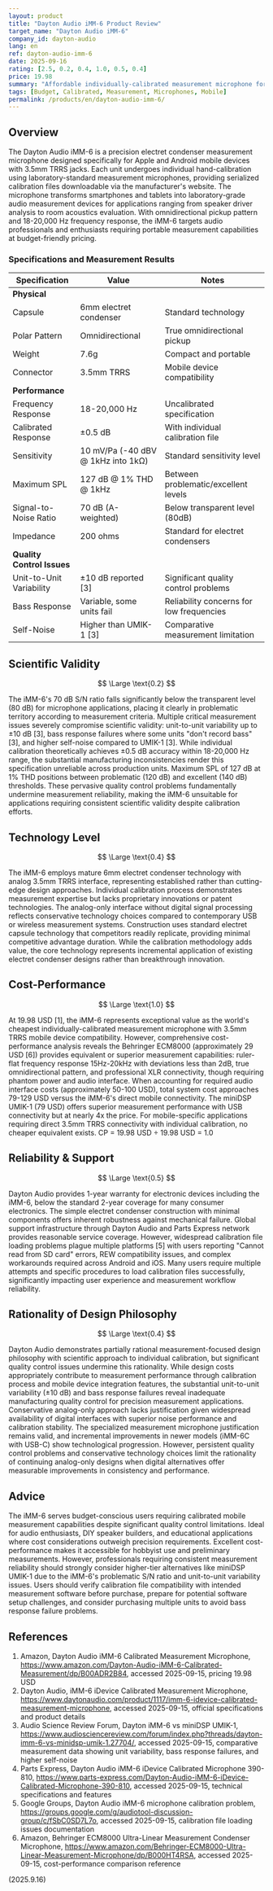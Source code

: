 ```yaml
---
layout: product
title: "Dayton Audio iMM-6 Product Review"
target_name: "Dayton Audio iMM-6"
company_id: dayton-audio
lang: en
ref: dayton-audio-imm-6
date: 2025-09-16
rating: [2.5, 0.2, 0.4, 1.0, 0.5, 0.4]
price: 19.98
summary: "Affordable individually-calibrated measurement microphone for mobile devices with problematic S/N ratio and quality control issues but unmatched cost-performance in its category"
tags: [Budget, Calibrated, Measurement, Microphones, Mobile]
permalink: /products/en/dayton-audio-imm-6/
---
```

## Overview

The Dayton Audio iMM-6 is a precision electret condenser measurement microphone designed specifically for Apple and Android mobile devices with 3.5mm TRRS jacks. Each unit undergoes individual hand-calibration using laboratory-standard measurement microphones, providing serialized calibration files downloadable via the manufacturer's website. The microphone transforms smartphones and tablets into laboratory-grade audio measurement devices for applications ranging from speaker driver analysis to room acoustics evaluation. With omnidirectional pickup pattern and 18-20,000 Hz frequency response, the iMM-6 targets audio professionals and enthusiasts requiring portable measurement capabilities at budget-friendly pricing.

### Specifications and Measurement Results

| Specification | Value | Notes |
|---|---|---|
| **Physical** | | |
| Capsule | 6mm electret condenser | Standard technology |
| Polar Pattern | Omnidirectional | True omnidirectional pickup |
| Weight | 7.6g | Compact and portable |
| Connector | 3.5mm TRRS | Mobile device compatibility |
| **Performance** | | |
| Frequency Response | 18-20,000 Hz | Uncalibrated specification |
| Calibrated Response | ±0.5 dB | With individual calibration file |
| Sensitivity | 10 mV/Pa (-40 dBV @ 1kHz into 1kΩ) | Standard sensitivity level |
| Maximum SPL | 127 dB @ 1% THD @ 1kHz | Between problematic/excellent levels |
| Signal-to-Noise Ratio | 70 dB (A-weighted) | Below transparent level (80dB) |
| Impedance | 200 ohms | Standard for electret condensers |
| **Quality Control Issues** | | |
| Unit-to-Unit Variability | ±10 dB reported [3] | Significant quality control problems |
| Bass Response | Variable, some units fail | Reliability concerns for low frequencies |
| Self-Noise | Higher than UMIK-1 [3] | Comparative measurement limitation |

## Scientific Validity

$$ \Large \text{0.2} $$

The iMM-6's 70 dB S/N ratio falls significantly below the transparent level (80 dB) for microphone applications, placing it clearly in problematic territory according to measurement criteria. Multiple critical measurement issues severely compromise scientific validity: unit-to-unit variability up to ±10 dB [3], bass response failures where some units "don't record bass" [3], and higher self-noise compared to UMIK-1 [3]. While individual calibration theoretically achieves ±0.5 dB accuracy within 18-20,000 Hz range, the substantial manufacturing inconsistencies render this specification unreliable across production units. Maximum SPL of 127 dB at 1% THD positions between problematic (120 dB) and excellent (140 dB) thresholds. These pervasive quality control problems fundamentally undermine measurement reliability, making the iMM-6 unsuitable for applications requiring consistent scientific validity despite calibration efforts.

## Technology Level

$$ \Large \text{0.4} $$

The iMM-6 employs mature 6mm electret condenser technology with analog 3.5mm TRRS interface, representing established rather than cutting-edge design approaches. Individual calibration process demonstrates measurement expertise but lacks proprietary innovations or patent technologies. The analog-only interface without digital signal processing reflects conservative technology choices compared to contemporary USB or wireless measurement systems. Construction uses standard electret capsule technology that competitors readily replicate, providing minimal competitive advantage duration. While the calibration methodology adds value, the core technology represents incremental application of existing electret condenser designs rather than breakthrough innovation.

## Cost-Performance

$$ \Large \text{1.0} $$

At 19.98 USD [1], the iMM-6 represents exceptional value as the world's cheapest individually-calibrated measurement microphone with 3.5mm TRRS mobile device compatibility. However, comprehensive cost-performance analysis reveals the Behringer ECM8000 (approximately 29 USD [6]) provides equivalent or superior measurement capabilities: ruler-flat frequency response 15Hz-20kHz with deviations less than 2dB, true omnidirectional pattern, and professional XLR connectivity, though requiring phantom power and audio interface. When accounting for required audio interface costs (approximately 50-100 USD), total system cost approaches 79-129 USD versus the iMM-6's direct mobile connectivity. The miniDSP UMIK-1 (79 USD) offers superior measurement performance with USB connectivity but at nearly 4x the price. For mobile-specific applications requiring direct 3.5mm TRRS connectivity with individual calibration, no cheaper equivalent exists. CP = 19.98 USD ÷ 19.98 USD = 1.0

## Reliability & Support

$$ \Large \text{0.5} $$

Dayton Audio provides 1-year warranty for electronic devices including the iMM-6, below the standard 2-year coverage for many consumer electronics. The simple electret condenser construction with minimal components offers inherent robustness against mechanical failure. Global support infrastructure through Dayton Audio and Parts Express network provides reasonable service coverage. However, widespread calibration file loading problems plague multiple platforms [5] with users reporting "Cannot read from SD card" errors, REW compatibility issues, and complex workarounds required across Android and iOS. Many users require multiple attempts and specific procedures to load calibration files successfully, significantly impacting user experience and measurement workflow reliability.

## Rationality of Design Philosophy

$$ \Large \text{0.4} $$

Dayton Audio demonstrates partially rational measurement-focused design philosophy with scientific approach to individual calibration, but significant quality control issues undermine this rationality. While design costs appropriately contribute to measurement performance through calibration process and mobile device integration features, the substantial unit-to-unit variability (±10 dB) and bass response failures reveal inadequate manufacturing quality control for precision measurement applications. Conservative analog-only approach lacks justification given widespread availability of digital interfaces with superior noise performance and calibration stability. The specialized measurement microphone justification remains valid, and incremental improvements in newer models (iMM-6C with USB-C) show technological progression. However, persistent quality control problems and conservative technology choices limit the rationality of continuing analog-only designs when digital alternatives offer measurable improvements in consistency and performance.

## Advice

The iMM-6 serves budget-conscious users requiring calibrated mobile measurement capabilities despite significant quality control limitations. Ideal for audio enthusiasts, DIY speaker builders, and educational applications where cost considerations outweigh precision requirements. Excellent cost-performance makes it accessible for hobbyist use and preliminary measurements. However, professionals requiring consistent measurement reliability should strongly consider higher-tier alternatives like miniDSP UMIK-1 due to the iMM-6's problematic S/N ratio and unit-to-unit variability issues. Users should verify calibration file compatibility with intended measurement software before purchase, prepare for potential software setup challenges, and consider purchasing multiple units to avoid bass response failure problems.

## References

1. Amazon, Dayton Audio iMM-6 Calibrated Measurement Microphone, https://www.amazon.com/Dayton-Audio-iMM-6-Calibrated-Measurement/dp/B00ADR2B84, accessed 2025-09-15, pricing 19.98 USD
2. Dayton Audio, iMM-6 iDevice Calibrated Measurement Microphone, https://www.daytonaudio.com/product/1117/imm-6-idevice-calibrated-measurement-microphone, accessed 2025-09-15, official specifications and product details
3. Audio Science Review Forum, Dayton iMM-6 vs miniDSP UMIK-1, https://www.audiosciencereview.com/forum/index.php?threads/dayton-imm-6-vs-minidsp-umik-1.27704/, accessed 2025-09-15, comparative measurement data showing unit variability, bass response failures, and higher self-noise
4. Parts Express, Dayton Audio iMM-6 iDevice Calibrated Microphone 390-810, https://www.parts-express.com/Dayton-Audio-iMM-6-iDevice-Calibrated-Microphone-390-810, accessed 2025-09-15, technical specifications and features
5. Google Groups, Dayton Audio iMM-6 microphone calibration problem, https://groups.google.com/g/audiotool-discussion-group/c/fSbC0SD7L7o, accessed 2025-09-15, calibration file loading issues documentation
6. Amazon, Behringer ECM8000 Ultra-Linear Measurement Condenser Microphone, https://www.amazon.com/Behringer-ECM8000-Ultra-Linear-Measurement-Microphone/dp/B000HT4RSA, accessed 2025-09-15, cost-performance comparison reference

(2025.9.16)
